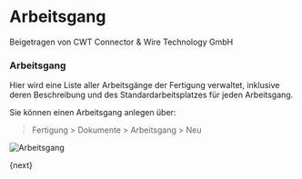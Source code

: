 <!-- add-breadcrumbs -->
# Arbeitsgang
<span class="text-muted contributed-by">Beigetragen von CWT Connector & Wire Technology GmbH</span>

### Arbeitsgang

Hier wird eine Liste aller Arbeitsgänge der Fertigung verwaltet, inklusive deren Beschreibung und des Standardarbeitsplatzes für jeden Arbeitsgang.

Sie können einen Arbeitsgang anlegen über:

> Fertigung > Dokumente > Arbeitsgang > Neu

<img class="screenshot" alt="Arbeitsgang" src="{{docs_base_url}}/assets/img/manufacturing/operation.png">

{next}
